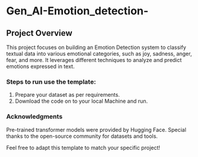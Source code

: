 # Gen_AI-Emotion_detection-
## Project Overview
This project focuses on building an Emotion Detection system to classify textual data into various emotional categories, such as joy, sadness, anger, fear, and more. It leverages different techniques to analyze and predict emotions expressed in text.
### Steps to run use the template:
1. Prepare your dataset as per requirements.
2. Download the code on to your local Machine and run.
### Acknowledgments
Pre-trained transformer models were provided by Hugging Face.
Special thanks to the open-source community for datasets and tools.


Feel free to adapt this template to match your specific project!
